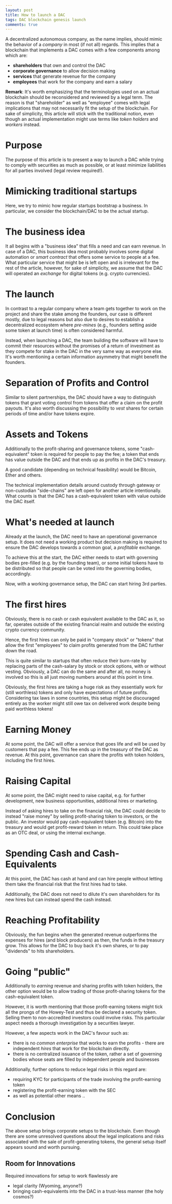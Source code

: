 ```yaml
---
layout: post
title: How to launch a DAC
tags: DAC blockchain genesis launch
comments: true
---
```


A decentralized autonomous company, as the name implies, should mimic the
behavior of a *company* in most (if not all) regards. This implies that a
blockchain that implements a DAC comes with a few components among which
are:

* **shareholders** that own and control the DAC
* **corporate governance** to allow decision making
* **services** that generate revenue for the company
* **employees** that work for the company and earn a salary

**Remark**: It's worth emphasizing that the terminologies used on an actual
blockchain should be reconsidered and reviewed by a legal term. The reason is
that "shareholder" as well as "employee" comes with legal implications that may
not necessarily fit the setup of the blockchain. For sake of simplicity, this
article will stick with the traditional notion, even though an actual
implementation might use terms like *token holders* and *workers* instead.

# Purpose

The purpose of this article is to present a way to launch a DAC while trying to
comply with securities as much as possible, or at least minimize liabilities for
all parties involved (legal review required!).

# Mimicking traditional startups

Here, we try to mimic how regular startups bootstrap a business. In particular,
we consider the blockchain/DAC to be the actual startup.

# The business idea

It all begins with a "business idea" that fills a need and can earn revenue. In
case of a DAC, this business idea most probably involves some digital
automation or *smart contract* that offers some service to people at a fee. What
particular service that might be is left open and is irrelevant for the rest of
the article, however, for sake of simplicity, we assume that the DAC will operated
an *exchange* for digital tokens (e.g. crypto currencies).

# The launch

In contrast to a regular company where a team gets together to work on the
project and share the stake among the founders, our case is different mostly,
due to legal reasons but also due to desires to establish a decentralized
ecosystem where *pre-mines* (e.g., founders setting aside some token at launch
time) is often considered harmful.

Instead, when launching a DAC, the team building the software will have to
commit their resources without the promises of a return of investment as they
compete for stake in the DAC in the very same way as everyone else. It's worth
mentioning a certain information asymmetry that might benefit the founders.

# Separation of Profits and Control

Similar to silent partnerships, the DAC should have a way to distinguish tokens
that grant voting control from tokens that offer a claim on the profit payouts.
It's also worth discussing the possibility to *vest* shares for certain periods
of time and/or have tokens expire.

# Assets and Tokens

Additionally to the profit-sharing and governance tokens, some
"cash-equivalent" token is required for people to pay the fee; a token that
ends has value outside the DAC and that ends up as profits in the DAC's
treasury.

A good candidate (depending on technical feasibility) would be Bitcoin, Ether
and others.

The technical implementation details around custody through gateway or
non-custodian "side-chains" are left open for another article intentionally.
What counts is that the DAC has a cash-equivalent token with value outside the
DAC itself.

# What's needed at launch

Already at the launch, the DAC need to have an operational governance setup. It
does not need a working product but decision making is required to ensure the
DAC develops towards a common goal, a *profitable* exchange.

To achieve this at the start, the DAC either needs to start with governing
bodies pre-filled (e.g. by the founding team), or some initial tokens have to
be distributed so that people can be voted into the governing bodies,
accordingly.

Now, with a working governance setup, the DAC can start hiring 3rd parties.

# The first hires

Obviously, there is no cash or cash equivalent available to the DAC as it, so
far, operates outside of the existing financial realm and outside the existing
crypto currency community.

Hence, the first hires can only be paid in "company stock" or "tokens" that
allow the first "employees" to claim profits generated from the DAC further
down the road.

This is quite similar to startups that often reduce their burn-rate by
replacing parts of the cash-salary by stock or stock options, with or without
vesting. Obviously, a DAC can do the same and after all, no money is involved
so this is all just moving numbers around at this point in time.

Obviously, the first hires are taking a huge risk as they essentially work for
(still worthless) tokens and only have expectations of future profits.
Considering tax laws in some countries, this setup might be discouraged
entirely as the worker might still owe tax on delivered work despite being paid
worthless tokens!

# Earning Money

At some point, the DAC will offer a service that goes life and will be used by
customers that pay a fee. This fee ends up in the treasury of the DAC as
revenue. At this point, governance can share the profits with token holders,
including the first hires.

# Raising Capital

At some point, the DAC might need to raise capital, e.g. for further
development, new business opportunities, additional hires or marketing.

Instead of asking hires to take on the financial risk, the DAC could decide to
instead "raise money" by selling profit-sharing token to investors, or the
public. An investor would pay cash-equivalent token (e.g. Bitcoin) into the
treasury and would get profit-reward token in return. This could take place
as an OTC deal, or using the internal exchange.

# Spending Cash and Cash-Equivalents

At this point, the DAC has cash at hand and can hire people without letting
them take the financial risk that the first hires had to take.

Additionally, the DAC does not need to dilute it's own shareholders for its
new hires but can instead spend the cash instead.

# Reaching Profitability

Obviously, the fun begins when the generated revenue outperforms the expenses
for hires (and block producers) as then, the funds in the treasury grow. This
allows for the DAC to buy back it's own shares, or to pay "dividends" to hits
shareholders.

# Going "public"

Additionally to *earning* revenue and sharing profits with token holders, the
other option would be to allow trading of those profit-sharing tokens for the
cash-equivalent token.

However, it is worth mentioning that those profit-earning tokens might tick all
the prongs of the Howey-Test and thus be declared a security token. Selling
them to non-accredited investors could involve risks. This particular aspect
needs a thorough investigation by a securities lawyer.

However, a few aspects work in the DAC's favour such as:

* there is no *common enterprise* that works to earn the profits - there are
  independent *hires* that work for the blockchain directly.
* there is no centralized issuance of the token, rather a set of governing
  bodies whose seats are filled by independent people and businesses

Additionally, further options to reduce legal risks in this regard are:

* requiring KYC for participants of the trade involving the profit-earning token
* registering the profit-earning token with the SEC
* as well as potential other means ..

# Conclusion

The above setup brings corporate setups to the blockchain. Even though there
are some unresolved questions about the legal implications and risks associated
with the sale of profit-generating tokens, the general setup itself appears
sound and worth pursuing.

## Room for Innovations

Required innovations for setup to work flawlessly are

* legal clarity (Wyoming, anyone?)
* bringing cash-equivalents into the DAC in a trust-less manner (the holy cosmos?)
